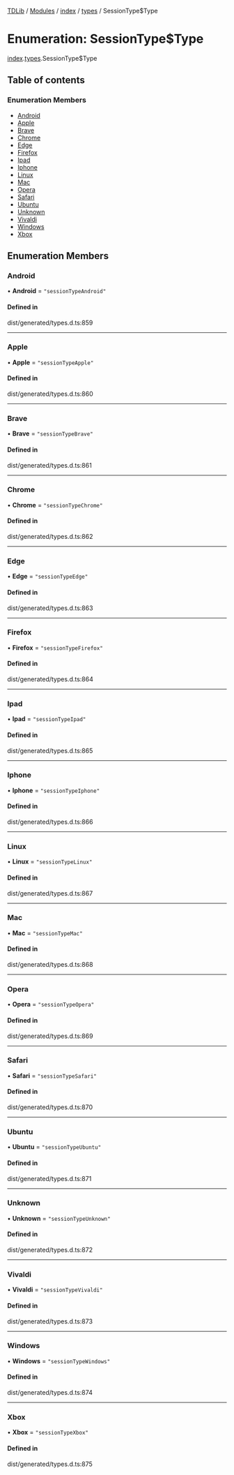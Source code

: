 [TDLib](../README.md) / [Modules](../modules.md) / [index](../modules/index.md) / [types](../modules/index.types.md) / SessionType$Type

# Enumeration: SessionType$Type

[index](../modules/index.md).[types](../modules/index.types.md).SessionType$Type

## Table of contents

### Enumeration Members

- [Android](index.types.SessionType_Type.md#android)
- [Apple](index.types.SessionType_Type.md#apple)
- [Brave](index.types.SessionType_Type.md#brave)
- [Chrome](index.types.SessionType_Type.md#chrome)
- [Edge](index.types.SessionType_Type.md#edge)
- [Firefox](index.types.SessionType_Type.md#firefox)
- [Ipad](index.types.SessionType_Type.md#ipad)
- [Iphone](index.types.SessionType_Type.md#iphone)
- [Linux](index.types.SessionType_Type.md#linux)
- [Mac](index.types.SessionType_Type.md#mac)
- [Opera](index.types.SessionType_Type.md#opera)
- [Safari](index.types.SessionType_Type.md#safari)
- [Ubuntu](index.types.SessionType_Type.md#ubuntu)
- [Unknown](index.types.SessionType_Type.md#unknown)
- [Vivaldi](index.types.SessionType_Type.md#vivaldi)
- [Windows](index.types.SessionType_Type.md#windows)
- [Xbox](index.types.SessionType_Type.md#xbox)

## Enumeration Members

### Android

• **Android** = ``"sessionTypeAndroid"``

#### Defined in

dist/generated/types.d.ts:859

___

### Apple

• **Apple** = ``"sessionTypeApple"``

#### Defined in

dist/generated/types.d.ts:860

___

### Brave

• **Brave** = ``"sessionTypeBrave"``

#### Defined in

dist/generated/types.d.ts:861

___

### Chrome

• **Chrome** = ``"sessionTypeChrome"``

#### Defined in

dist/generated/types.d.ts:862

___

### Edge

• **Edge** = ``"sessionTypeEdge"``

#### Defined in

dist/generated/types.d.ts:863

___

### Firefox

• **Firefox** = ``"sessionTypeFirefox"``

#### Defined in

dist/generated/types.d.ts:864

___

### Ipad

• **Ipad** = ``"sessionTypeIpad"``

#### Defined in

dist/generated/types.d.ts:865

___

### Iphone

• **Iphone** = ``"sessionTypeIphone"``

#### Defined in

dist/generated/types.d.ts:866

___

### Linux

• **Linux** = ``"sessionTypeLinux"``

#### Defined in

dist/generated/types.d.ts:867

___

### Mac

• **Mac** = ``"sessionTypeMac"``

#### Defined in

dist/generated/types.d.ts:868

___

### Opera

• **Opera** = ``"sessionTypeOpera"``

#### Defined in

dist/generated/types.d.ts:869

___

### Safari

• **Safari** = ``"sessionTypeSafari"``

#### Defined in

dist/generated/types.d.ts:870

___

### Ubuntu

• **Ubuntu** = ``"sessionTypeUbuntu"``

#### Defined in

dist/generated/types.d.ts:871

___

### Unknown

• **Unknown** = ``"sessionTypeUnknown"``

#### Defined in

dist/generated/types.d.ts:872

___

### Vivaldi

• **Vivaldi** = ``"sessionTypeVivaldi"``

#### Defined in

dist/generated/types.d.ts:873

___

### Windows

• **Windows** = ``"sessionTypeWindows"``

#### Defined in

dist/generated/types.d.ts:874

___

### Xbox

• **Xbox** = ``"sessionTypeXbox"``

#### Defined in

dist/generated/types.d.ts:875
